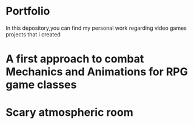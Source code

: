 # Portfolio
In this depository,you can find my personal work regarding video games projects that i created

# A first approach to combat Mechanics and Animations for RPG game classes

# Scary atmospheric room
